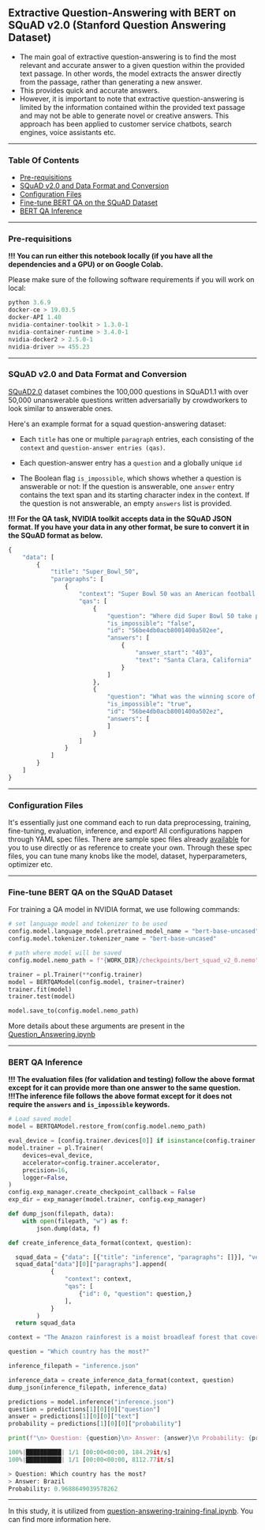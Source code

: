 ## Extractive Question-Answering with BERT on SQuAD v2.0 (Stanford Question Answering Dataset)

- The main goal of extractive question-answering is to find the most relevant and accurate answer to a given question within the provided text passage. 
In other words, the model extracts the answer directly from the passage, rather than generating a new answer. 
- This provides quick and accurate answers.
- However, it is important to note that extractive question-answering is limited by the information contained within the provided text passage 
and may not be able to generate novel or creative answers.
This approach has been applied to customer service chatbots, search engines, voice assistants etc.
---
### Table Of Contents
- [Pre-requisitions](#Pre-requisitions)
- [SQuAD v2.0 and Data Format and Conversion](#SQuAD-v2.0-and-Data-Format-and-Conversion)
- [Configuration Files](#Configuration-Files)
- [Fine-tune BERT QA on the SQuAD Dataset](#Fine-tune-BERT-QA-on-the-SQuAD-Dataset)
- [BERT QA Inference ](#BERT-QA-Inference)
---
### Pre-requisitions
**!!! You can run either this notebook locally (if you have all the dependencies and a GPU) or on Google Colab.**

Please make sure of the following software requirements if you will work on local:
```python
python 3.6.9
docker-ce > 19.03.5
docker-API 1.40
nvidia-container-toolkit > 1.3.0-1
nvidia-container-runtime > 3.4.0-1
nvidia-docker2 > 2.5.0-1
nvidia-driver >= 455.23
```
---
### SQuAD v2.0 and Data Format and Conversion

 [SQuAD2.0](https://rajpurkar.github.io/SQuAD-explorer/) dataset combines the 100,000 questions in SQuAD1.1 with over 50,000 unanswerable questions written adversarially 
 by crowdworkers to look similar to answerable ones.
 
 Here's an example format for a squad question-answering dataset:
 
- Each `title` has one or multiple `paragraph` entries, each consisting of the `context` and `question-answer entries (qas)`.

- Each question-answer entry has a `question` and a globally unique `id`
 
- The Boolean flag `is_impossible`, which shows whether a question is answerable or not: If the question is answerable, one `answer` entry contains the text span and its starting character index in the context. If the question is not answerable, an empty `answers` list is provided.

**!!! For the QA task, NVIDIA toolkit accepts data in the SQuAD JSON format. 
If you have your data in any other format, be sure to convert it in the SQuAD format as below.**

```python
{
    "data": [
        {
            "title": "Super_Bowl_50",
            "paragraphs": [
                {
                    "context": "Super Bowl 50 was an American football game to determine the champion of the National Football League (NFL) for the 2015 season. The American Football Conference (AFC) champion Denver Broncos defeated the National Football Conference (NFC) champion Carolina Panthers 24\u201310 to earn their third Super Bowl title. The game was played on February 7, 2016, at Levi's Stadium in the San Francisco Bay Area at Santa Clara, California. As this was the 50th Super Bowl, the league emphasized the \"golden anniversary\" with various gold-themed initiatives, as well as temporarily suspending the tradition of naming each Super Bowl game with Roman numerals (under which the game would have been known as \"Super Bowl L\"), so that the logo could prominently feature the Arabic numerals 50.",
                    "qas": [
                        {
                            "question": "Where did Super Bowl 50 take place?",
                            "is_impossible": "false",
                            "id": "56be4db0acb8001400a502ee",
                            "answers": [
                                {
                                    "answer_start": "403",
                                    "text": "Santa Clara, California"
                                }
                            ]
                        },
                        {
                            "question": "What was the winning score of the Super Bowl 50?",
                            "is_impossible": "true",
                            "id": "56be4db0acb8001400a502ez",
                            "answers": [
                            ]
                        }
                    ]
                }
            ]
        }
    ]
}
```
---
### Configuration Files
 It's essentially just one command each to run data preprocessing, training, fine-tuning, evaluation, inference, and export! 
 All configurations happen through YAML spec files.
 There are sample spec files already [available](https://github.com/NVIDIA/NeMo/tree/main/examples/nlp/question_answering/conf) for you to use directly or as reference to create your own. Through these spec files, you can tune many knobs like the model, dataset, hyperparameters, optimizer etc.

---
### Fine-tune BERT QA on the SQuAD Dataset
For training a QA model in NVIDIA format, we use following commands:
```python 
# set language model and tokenizer to be used
config.model.language_model.pretrained_model_name = "bert-base-uncased"
config.model.tokenizer.tokenizer_name = "bert-base-uncased"

# path where model will be saved
config.model.nemo_path = f"{WORK_DIR}/checkpoints/bert_squad_v2_0.nemo"

trainer = pl.Trainer(**config.trainer)
model = BERTQAModel(config.model, trainer=trainer)
trainer.fit(model)
trainer.test(model)

model.save_to(config.model.nemo_path)
```
More details about these arguments are present in the [Question_Answering.ipynb](https://github.com/NVIDIA/NeMo/blob/main/tutorials/nlp/Question_Answering.ipynb)

---
### BERT QA Inference 

**!!! The evaluation files (for validation and testing) follow the above format except for it can provide more than one answer to the same question.** 
**!!!The inference file follows the above format except for it does not require the `answers` and `is_impossible` keywords.**

```python 
# Load saved model
model = BERTQAModel.restore_from(config.model.nemo_path)

eval_device = [config.trainer.devices[0]] if isinstance(config.trainer.devices, list) else 1
model.trainer = pl.Trainer(
    devices=eval_device,
    accelerator=config.trainer.accelerator,
    precision=16,
    logger=False,
)
config.exp_manager.create_checkpoint_callback = False
exp_dir = exp_manager(model.trainer, config.exp_manager)

def dump_json(filepath, data):
    with open(filepath, "w") as f:
        json.dump(data, f)

def create_inference_data_format(context, question):

  squad_data = {"data": [{"title": "inference", "paragraphs": []}], "version": "v2.1"}
  squad_data["data"][0]["paragraphs"].append(
            {
                "context": context,
                "qas": [
                    {"id": 0, "question": question,}
                ],
            }
        )
  return squad_data

context = "The Amazon rainforest is a moist broadleaf forest that covers most of the Amazon basin of South America. This basin encompasses 7,000,000 square kilometres (2,700,000 sq mi), of which 5,500,000 square kilometres (2,100,000 sq mi) are covered by the rainforest. The majority of the forest is contained within Brazil, with 60% of the rainforest, followed by Peru with 13%, and Colombia with 10%."

question = "Which country has the most?"

inference_filepath = "inference.json"

inference_data = create_inference_data_format(context, question)
dump_json(inference_filepath, inference_data)

predictions = model.inference("inference.json")
question = predictions[1][0][0]["question"]
answer = predictions[1][0][0]["text"]
probability = predictions[1][0][0]["probability"]

print(f"\n> Question: {question}\n> Answer: {answer}\n Probability: {probability}")
```

```python
100%|██████████| 1/1 [00:00<00:00, 184.29it/s]
100%|██████████| 1/1 [00:00<00:00, 8112.77it/s]

> Question: Which country has the most?
> Answer: Brazil
Probability: 0.9688649039578262
```
---
In this study, it is utilized from [question-answering-training-final.ipynb](https://catalog.ngc.nvidia.com/orgs/nvidia/resources/tao_question/version/1/files/question-answering-training-final.ipynb#training). You can find more information here.
